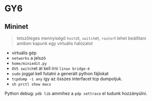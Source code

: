 # GY6
## Mininet

> tetszőleges mennyiségő `host`ot, `switch`et, `router`t lehet beállítani amiben kapunk egy virtuális hálózatot

- virtuális gép
- `networks` a jelszó
- `home/miniedit.py`
- `OVS switch`et át kell írni `linux bridge-é`
- `sudo` joggal kell futatni a generált python fájlokat
- `tcpdump -i any` így az összes interfacet tcp dumpoljuk.
- `sh prctl show macs`

Python debug: `pdb lib` ammihez a `pdp settrace` el tudunk hozzányúlni.
